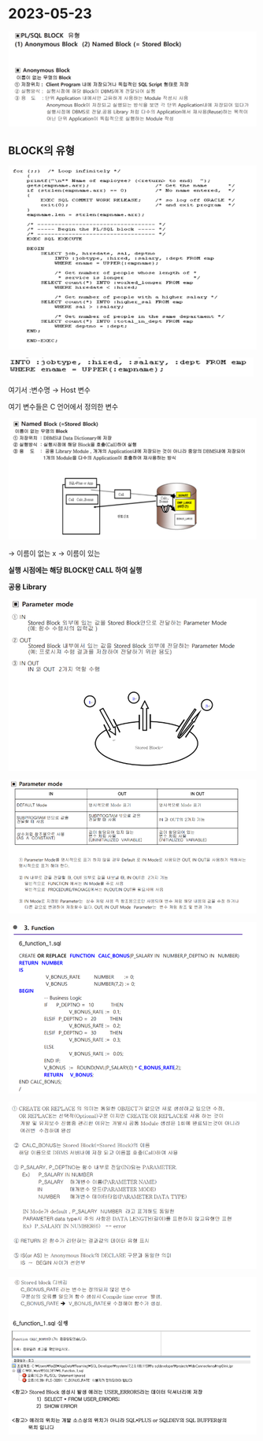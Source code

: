 # 2023-05-23

![Untitled](2023-05-23%20f64f0555e5584a3d91b115f534a1b52d/Untitled.png)

## BLOCK의 유형

![Untitled](2023-05-23%20f64f0555e5584a3d91b115f534a1b52d/Untitled%201.png)

![Untitled](2023-05-23%20f64f0555e5584a3d91b115f534a1b52d/Untitled%202.png)

여기서 :변수명 → Host 변수

여기 변수들은  C 언어에서 정의한 변수

![Untitled](2023-05-23%20f64f0555e5584a3d91b115f534a1b52d/Untitled%203.png)

→ 이름이 없는 x → 이름이 있는

**실행 시점에는 해당 BLOCK만 CALL 하여 실행**

**공용 Library**

![Untitled](2023-05-23%20f64f0555e5584a3d91b115f534a1b52d/Untitled%204.png)

![Untitled](2023-05-23%20f64f0555e5584a3d91b115f534a1b52d/Untitled%205.png)

![Untitled](2023-05-23%20f64f0555e5584a3d91b115f534a1b52d/Untitled%206.png)

![Untitled](2023-05-23%20f64f0555e5584a3d91b115f534a1b52d/Untitled%207.png)

![Untitled](2023-05-23%20f64f0555e5584a3d91b115f534a1b52d/Untitled%208.png)